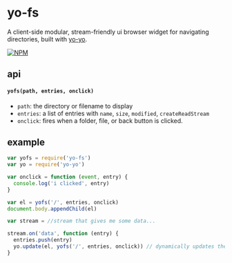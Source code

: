 # yo-fs

A client-side modular, stream-friendly ui browser widget for navigating directories, built with [yo-yo](npmjs.org/yo-yo).

[![NPM](https://nodei.co/npm/yo-fs.png)](https://nodei.co/npm/yo-fs/)

## api

#### `yofs(path, entries, onclick)`

  * `path`: the directory or filename to display
  * `entries`: a list of entries with `name`, `size`, `modified`, `createReadStream`
  * `onclick`: fires when a folder, file, or back button is clicked.

## example

```js
var yofs = require('yo-fs')
var yo = require('yo-yo')

var onclick = function (event, entry) {
  console.log('i clicked', entry)
}

var el = yofs('/', entries, onclick)
document.body.appendChild(el)

var stream = //stream that gives me some data...

stream.on('data', function (entry) {
  entries.push(entry)
  yo.update(el, yofs('/', entries, onclick)) // dynamically updates the widget
}
```
